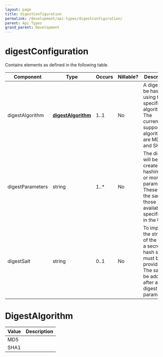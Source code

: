 ```yaml
---
layout: page
title: digestConfiguration
permalink: /development/api-types/digestconfiguration/
parent: Api Types
grand_parent: Development
---
```




# digestConfiguration 

Contains elements as defined in the following table.

| Component        | Type                                   | Occurs | Nillable? | Description                                                                                                                       |
|------------------|----------------------------------------|--------|-----------|-----------------------------------------------------------------------------------------------------------------------------------|
| digestAlgorithm  | **[digestAlgorithm](/development/api-types/digestalgorithm/)** | 1..1   | No        | A digest will be hashed using the specified algorithm. The currently supported algorithms are MD5 and SHA1.                       |
| digestParameters | string                                 | 1..\*  | No        | The digest will be created by hashing one or more parameters. These are the same as those available for specification in the URI. |
| digestSalt       | string                                 | 0..1   | No        | To improve the strength of the hash, a secret hash salt must be provided. The salt will be added after all digest parameters      |

# DigestAlgorithm

| Value | Description |
|-------|-------------|
| MD5   |             |
| SHA1  |             |

